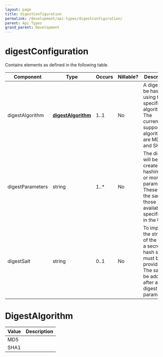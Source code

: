 ```yaml
---
layout: page
title: digestConfiguration
permalink: /development/api-types/digestconfiguration/
parent: Api Types
grand_parent: Development
---
```




# digestConfiguration 

Contains elements as defined in the following table.

| Component        | Type                                   | Occurs | Nillable? | Description                                                                                                                       |
|------------------|----------------------------------------|--------|-----------|-----------------------------------------------------------------------------------------------------------------------------------|
| digestAlgorithm  | **[digestAlgorithm](/development/api-types/digestalgorithm/)** | 1..1   | No        | A digest will be hashed using the specified algorithm. The currently supported algorithms are MD5 and SHA1.                       |
| digestParameters | string                                 | 1..\*  | No        | The digest will be created by hashing one or more parameters. These are the same as those available for specification in the URI. |
| digestSalt       | string                                 | 0..1   | No        | To improve the strength of the hash, a secret hash salt must be provided. The salt will be added after all digest parameters      |

# DigestAlgorithm

| Value | Description |
|-------|-------------|
| MD5   |             |
| SHA1  |             |

